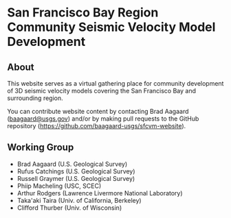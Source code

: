 # San Francisco Bay Region Community Seismic Velocity Model Development

## About

This website serves as a virtual gathering place for community
development of 3D seismic velocity models covering the San Francisco
Bay and surrounding region.

You can contribute website content by contacting Brad Aagaard
(baagaard@usgs.gov) and/or by making pull requests to the GitHub
repository (https://github.com/baagaard-usgs/sfcvm-website).

## Working Group

* Brad Aagaard (U.S. Geological Survey)
* Rufus Catchings (U.S. Geological Survey)
* Russell Graymer (U.S. Geological Survey)
* Phiip Macheling (USC, SCEC)
* Arthur Rodgers (Lawrence Livermore National Laboratory)
* Taka'aki Taira (Univ. of California, Berkeley)
* Clifford Thurber (Univ. of Wisconsin)

